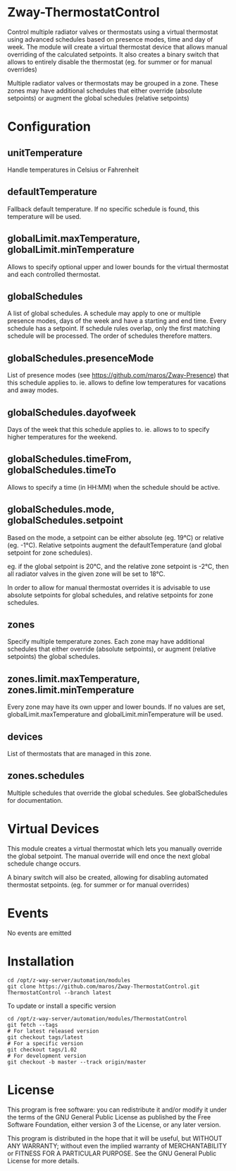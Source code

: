 # Zway-ThermostatControl

Control multiple radiator valves or thermostats using a virtual thermostat
using advanced schedules based on presence modes, time and day of week. The
module will create a virtual thermostat device that allows manual overriding
of the calculated setpoints. It also creates a binary switch that allows
to entirely disable the thermostat (eg. for summer or for manual overrides)

Multiple radiator valves or thermostats may be grouped in a zone. These zones
may have additional schedules that either override (absolute setpoints) or 
augment the global schedules (relative setpoints)

# Configuration

## unitTemperature

Handle temperatures in Celsius or Fahrenheit

## defaultTemperature

Fallback default temperature. If no specific schedule is found, this 
temperature will be used.

## globalLimit.maxTemperature, globalLimit.minTemperature

Allows to specify optional upper and lower bounds for the virtual thermostat
and each controlled thermostat.

## globalSchedules

A list of global schedules. A schedule may apply to one or multiple presence 
modes, days of the week and have a starting and end time. Every schedule has 
a setpoint. If schedule rules overlap, only the first matching schedule will 
be processed. The order of schedules therefore matters.

## globalSchedules.presenceMode

List of presence modes (see https://github.com/maros/Zway-Presence) that this
schedule applies to. ie. allows to define low temperatures for vacations and
away modes.

## globalSchedules.dayofweek

Days of the week that this schedule applies to. ie. allows to to specify
higher temperatures for the weekend.

## globalSchedules.timeFrom, globalSchedules.timeTo

Allows to specify a time (in HH:MM) when the schedule should be active.

## globalSchedules.mode, globalSchedules.setpoint

Based on the mode, a setpoint can be either absolute (eg. 19°C) or relative 
(eg. -1°C). Relative setpoints augment the defaultTemperature (and global 
setpoint for zone schedules).

eg. if the global setpoint is 20°C, and the relative zone setpoint is -2°C, 
then all radiator valves in the given zone will be set to 18°C.

In order to allow for manual thermostat overrides it is advisable to
use absolute setpoints for global schedules, and relative setpoints for
zone schedules.

## zones

Specify multiple temperature zones. Each zone may have additional schedules 
that either override (absolute setpoints), or augment (relative setpoints) 
the global schedules.

## zones.limit.maxTemperature, zones.limit.minTemperature

Every zone may have its own upper and lower bounds. If no values are set,
globalLimit.maxTemperature and globalLimit.minTemperature will be used.

## devices

List of thermostats that are managed in this zone.

## zones.schedules

Multiple schedules that override the global schedules. See globalSchedules
for documentation.

# Virtual Devices

This module creates a virtual thermostat which lets you manually override the 
global setpoint. The manual override will end once the next global schedule 
change occurs.

A binary switch will also be created, allowing for disabling automated
thermostat setpoints. (eg. for summer or for manual overrides)

# Events

No events are emitted

# Installation

```shell
cd /opt/z-way-server/automation/modules
git clone https://github.com/maros/Zway-ThermostatControl.git ThermostatControl --branch latest
```

To update or install a specific version
```shell
cd /opt/z-way-server/automation/modules/ThermostatControl
git fetch --tags
# For latest released version
git checkout tags/latest
# For a specific version
git checkout tags/1.02
# For development version
git checkout -b master --track origin/master
```


# License

This program is free software: you can redistribute it and/or modify
it under the terms of the GNU General Public License as published by
the Free Software Foundation, either version 3 of the License, or any 
later version.

This program is distributed in the hope that it will be useful,
but WITHOUT ANY WARRANTY; without even the implied warranty of
MERCHANTABILITY or FITNESS FOR A PARTICULAR PURPOSE. See the
GNU General Public License for more details.
